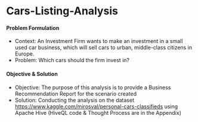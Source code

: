 # Cars-Listing-Analysis

#### Problem Formulation
- Context: An Investment Firm wants to make an investment in a small used car business, which will sell cars to urban, middle-class citizens in Europe.
- Problem: Which cars should the firm invest in?

#### Objective & Solution
- Objective: The purpose of this analysis is to provide a Business Recommendation Report for the scenario created
- Solution: Conducting the analysis on the dataset https://www.kaggle.com/mirosval/personal-cars-classifieds using Apache Hive (HiveQL code & Thought Process are in the Appendix)
